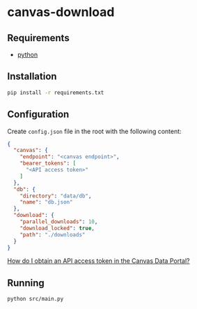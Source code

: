 # canvas-download
## Requirements
- [python](https://www.python.org/)

## Installation

```sh
pip install -r requirements.txt
```

## Configuration
Create `config.json` file in the root with the following content:

```json
{
  "canvas": {
    "endpoint": "<canvas endpoint>",
    "bearer_tokens": [
      "<API access token>"
    ]
  },
  "db": {
    "directory": "data/db",
    "name": "db.json"
  },
  "download": {
    "parallel_downloads": 10,
    "download_locked": true,
    "path": "./downloads"
  }
}
```
[How do I obtain an API access token in the Canvas Data Portal? ](https://community.canvaslms.com/t5/Admin-Guide/How-do-I-obtain-an-API-access-token-in-the-Canvas-Data-Portal/ta-p/157)


## Running

```sh
python src/main.py
```
